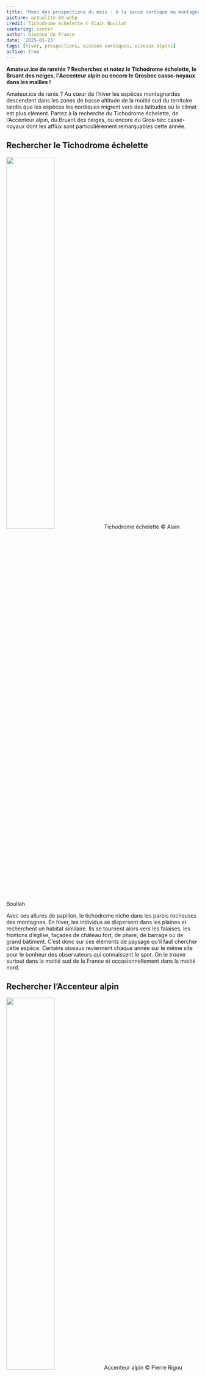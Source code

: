 ```yaml
---
title: "Menu des prospections du mois : à la sauce nordique ou montagnarde !"
picture: actualite-89.webp
credit: Tichodrome échelette © Alain Boullah 
centering: center
author: Oiseaux de France
date: '2025-01-23'
tags: [hiver, prospections, oiseaux nordiques, oiseaux alpins]
active: true
---
```


**Amateur.ice de raretés ? Recherchez et notez le Tichodrome échelette, le Bruant des neiges, l'Accenteur alpin ou encore le Grosbec casse-noyaux dans les mailles !**

Amateur.ice de rarés ? Au cœur de l’hiver les espèces montagnardes descendent dans les zones de basse altitude de la moitié sud du territoire tandis que les espèces les nordiques migrent vers des latitudes où le climat est plus clément. Partez à la recherche du Tichodrome échelette, de l’Accenteur alpin, du Bruant des neiges, ou encore du Gros-bec casse-noyaux dont les afflux sont particulièrement remarquables cette année. 

## Rechercher le Tichodrome échelette 

<img class="InformativePagePicture" style="width: 50%" src="/news/actualite-89-tichodrome-echelette.webp"/>
<span class="InformativePagePictureLegend">Tichodrome échelette © Alain Boullah</span>

Avec ses allures de papillon, le tichodrome niche dans les parois rocheuses des montagnes. En hiver, les individus se dispersent dans les plaines et recherchent un habitat similaire. Ils se tournent alors vers les falaises, les frontons d’église, façades de château fort, de phare, de barrage ou de grand bâtiment. C’est donc sur ces éléments de paysage qu’il faut chercher cette espèce. Certains oiseaux reviennent chaque année sur le même site pour le bonheur des observateurs qui connaissent le spot. On le trouve surtout dans la moitié sud de la France et occasionnellement dans la moitié nord.   

## Rechercher l’Accenteur alpin 

<img class="InformativePagePicture" style="width: 50%" src="/news/actualite-89-accenteur-alpin.webp"/>
<span class="InformativePagePictureLegend">Accenteur alpin © Pierre Rigou</span>

Oiseau montagnard, l’Accenteur alpin se différencie de son cousin des plaines, l'Accenteur mouchet, par ses flancs couleur rouille. Il se reproduit au-delà de la limite des arbres dans les Pyrénées, les Alpes, en Corse et ponctuellement dans le Massif central. En hiver, il se rapproche des habitations humaines notamment les stations de ski mais peut descendre également en zone de plaine, si bien qu’on le rencontre souvent dans plusieurs massifs bas du quart sud-est de la France. Quelques individus erratiques s’aventurent parfois jusque dans la moitié nord ou le long du littoral atlantique. Comme dans le cas du Tichodrome échelette, certains sites d’hivernages sont fréquentés de manière traditionnelle et ce sont souvent les mêmes individus qui reviennent chaque année. 

## Rechercher le Bruant des neiges 

<img class="InformativePagePicture" style="width: 50%" src="/news/actualite-89-bruant-des-neiges.webp"/>
<span class="InformativePagePictureLegend">Bruant des neiges © Fabrice Croset</span>

Le Bruant des neiges est un passereau granivore qui niche autour du cercle polaire. Située en limite sud de son aire d’hivernage, la France accueille d’octobre à janvier quelques centaines d’individus originaires d’Islande, d’Ecosse ou de Fennoscandie. On l’observe surtout sur la frange littorale de la Manche et de la Mer du Nord, et jusqu’en Gironde de façon plus anecdotique. On le rencontre isolé ou en tout petits groupes, dans des milieux littoraux ouverts, type dunes, plages de galets, pelouses et landes. 

## Rechercher le Grosbec casse-noyaux 

<img class="InformativePagePicture" style="width: 50%" src="/news/actualite-89-gros-bec-casse-noyaux.webp"/>
<span class="InformativePagePictureLegend">Gros-bec casse-noyaux © Fabrice Croset</span>

Oiseau forestier discret, le Grosbec casse-noyaux se laisse plus facilement observer en hiver en raison d’une plus grande dispersion de l’espèce à cette période, de son comportement grégaire et de l’apport de migrateurs venus du Nord de l’Europe. Le Gros-bec s’invite dans les vergers, les parcs et les jardins, notamment ceux avec mangeoires. Son cri sec caractéristique "tsic" vous permettra de le repérer facilement. 

## Choix du mode de prospection, de la méthodologie et transmission des données 

Afin de compléter les aires de répartition hivernale de ces espèces rares et localisées, chaque observation est importante et doit faire l’objet d’une saisie de données. Elle peut se faire par [listes complètes](https://www.youtube.com/watch?v=rFSgvLv3lj8&list=PLrw_QRwQrnAUS1hX6g9ghYRNFsZKk8ywn&index=5) (listes d'observations) qui vous permettront d’inventorier toutes les autres espèces observées sur votre lieu d'observation. Ou bien par données d’occurrence notamment pour renseigner une rencontre fortuite avec l’une de ces espèces. 

La saisie se fait avec l'application **NaturaList** ou sur **[Faune France](https://www.faune-france.org)!** 

**[Plus d’informations sur les prospections atlas à partir de 2025](https://oiseauxdefrance.org/news/actualite-85)**

